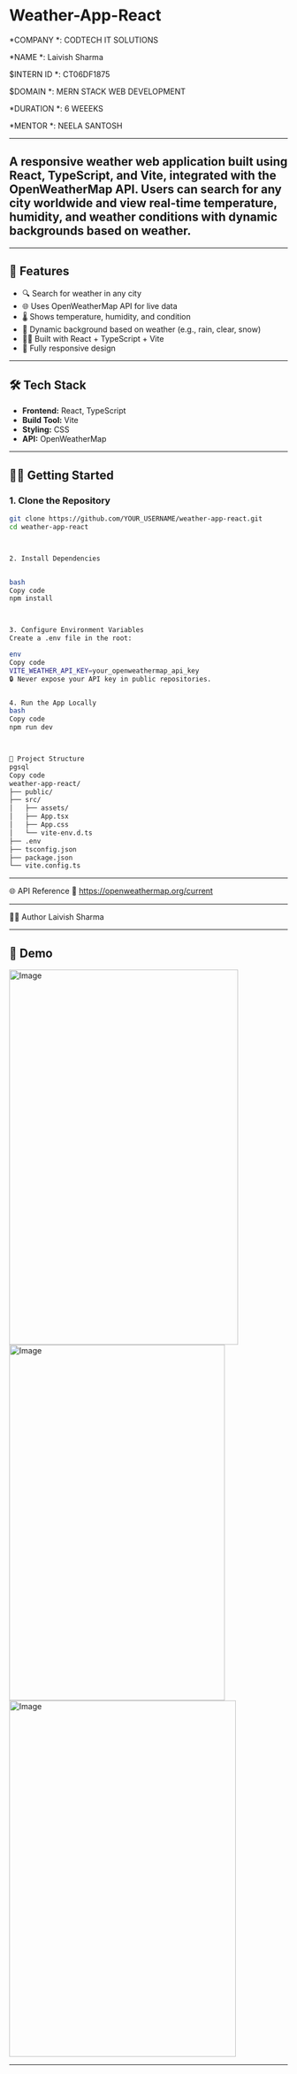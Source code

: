 # Weather-App-React

*COMPANY *: CODTECH IT SOLUTIONS

*NAME *: Laivish Sharma

$INTERN ID *: CT06DF1875 

$DOMAIN *: MERN STACK WEB DEVELOPMENT

*DURATION *: 6 WEEEKS

*MENTOR *: NEELA SANTOSH

---

## A responsive weather web application built using **React**, **TypeScript**, and **Vite**, integrated with the **OpenWeatherMap API**. Users can search for any city worldwide and view real-time temperature, humidity, and weather conditions with dynamic backgrounds based on weather.

---

## 🚀 Features

- 🔍 Search for weather in any city
- 🌐 Uses OpenWeatherMap API for live data
- 🌡️ Shows temperature, humidity, and condition
- 🎨 Dynamic background based on weather (e.g., rain, clear, snow)
- 🧑‍💻 Built with React + TypeScript + Vite
- 📱 Fully responsive design

---

## 🛠️ Tech Stack

- **Frontend:** React, TypeScript
- **Build Tool:** Vite
- **Styling:** CSS
- **API:** OpenWeatherMap

---


## 🧑‍💻 Getting Started

### 1. Clone the Repository

```bash
git clone https://github.com/YOUR_USERNAME/weather-app-react.git
cd weather-app-react



2. Install Dependencies


bash
Copy code
npm install



3. Configure Environment Variables
Create a .env file in the root:

env
Copy code
VITE_WEATHER_API_KEY=your_openweathermap_api_key
🔒 Never expose your API key in public repositories.


4. Run the App Locally
bash
Copy code
npm run dev



📁 Project Structure
pgsql
Copy code
weather-app-react/
├── public/
├── src/
│   ├── assets/
│   ├── App.tsx
│   ├── App.css
│   └── vite-env.d.ts
├── .env
├── tsconfig.json
├── package.json
└── vite.config.ts
```

---

🌐 API Reference
📖 https://openweathermap.org/current

---

👨‍💻 Author
Laivish Sharma

---

## 📸 Demo

<img width="414" height="678" alt="Image" src="https://github.com/user-attachments/assets/3682d2cc-7467-4f24-87c4-6da4a7f1f750" />
<img width="390" height="643" alt="Image" src="https://github.com/user-attachments/assets/221aefae-e0bc-4984-bf91-9a6b9f0d1257" />
<img width="410" height="644" alt="Image" src="https://github.com/user-attachments/assets/13d66a64-309b-4ced-970d-f38e7e2c0f1d" />

---

